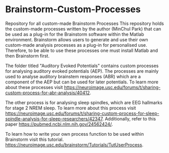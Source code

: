 # Brainstorm-Custom-Processes
Repository for all custom-made Brainstorm Processes
This repository holds the custom-made processes written by the author (MinChul Park) that can be used as a plug-in for the Brainstorm software within the Matlab environment. 
Brainstorm allows users to generate and use their own custom-made analysis processes as a plug-in for personalised use. 
Therefore, to be able to use these processes one must install Matlab and then Brainstorm first.

The folder titled "Auditory Evoked Potentials" contains custom processes for analysing auditory evoked potentials (AEP). 
The processes are mainly used to analyse auditory brainstem responses (ABR) which are a component of the AEP but can be used for later potentials.
To learn more about these processes visit https://neuroimage.usc.edu/forums/t/sharing-custom-process-for-abr-analysis/40412.

The other process is for analysing sleep spindles, which are EEG hallmarks for stage 2 NREM sleep.
To learn more about this process visit https://neuroimage.usc.edu/forums/t/sharing-custom-process-for-sleep-spindle-analysis-for-sleep-researchers/42347.
Additionally, refer to this paper https://pubmed.ncbi.nlm.nih.gov/24562424/. 

To learn how to write your own process function to be used within Brainstorm visit this tutorial.
https://neuroimage.usc.edu/brainstorm/Tutorials/TutUserProcess.
